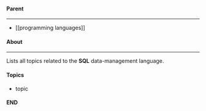 #### Parent
- - -
- [[programming languages]]

#### About
---
Lists all topics related to the **SQL** data-management language.

#### Topics
- topic

#### END



